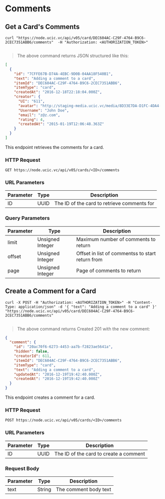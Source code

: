 # Comments 

## Get a Card's Comments

```shell
curl "https://node.ucic.vc/api/v05/card/DEC604AC-C29F-4764-B9C6-2CEC7351ABB6/comments"  -H "Authorization: <AUTHORIZATION_TOKEN>"
```
```javascript
```

> The above command returns JSON structured like this:

```json
[
  {
    "id": "7CFFE67B-D74A-4EBC-9D0B-04AA18F540B1",
    "text": "Adding a comment to a card",
    "itemId": "DEC604AC-C29F-4764-B9C6-2CEC7351ABB6",
    "itemType": "card",
    "createdAt": "2016-12-18T22:18:04.000Z",
    "creator": {
      "UI": "611",
      "avatar": "http://staging-media.ucic.vc/media/8D33E7DA-D1FC-4DA4-B787-987916062D6D/thumb.png",
      "Username": "John Doe",
      "email": "z@z.com",
      "rating": 4,
      "createdAt": "2015-01-19T12:06:48.363Z"
    }
  }
]
```

This endpoint retrieves the comments for a card.

### HTTP Request

`GET https://node.ucic.vc/api/v05/cards/<ID>/comments`

### URL Parameters

Parameter | Type | Description
--------- | ---- | -----------
ID | UUID | The ID of the card to retrieve comments for

### Query Parameters

Parameter | Type | Description
--------- | ---- | -----------
limit | Unsigned Integer | Maximum number of comments to return
offset | Unsigned Integer | Offset in list of commentss to start return from
page | Unsigned Integer | Page of comments to return


## Create a Comment for a Card

```shell
curl -X POST -H "Authorization: <AUTHORIZATION_TOKEN>" -H "Content-Type: application/json" -d '{ "text": "Adding a comment to a card" }' "https://node.ucic.vc/api/v05/card/DEC604AC-C29F-4764-B9C6-2CEC7351ABB6/comments"
```
```javascript
```

> The above command returns Created 201 with the new comment:

```json
{
  "comment": {
    "id": "20ac70f6-6273-4453-aa7b-f2823ae5641a",
    "hidden": false,
    "creatorId": 611,
    "itemId": "DEC604AC-C29F-4764-B9C6-2CEC7351ABB6",
    "itemType": "card",
    "text": "Adding a comment to a card",
    "updatedAt": "2016-12-19T19:42:40.000Z",
    "createdAt": "2016-12-19T19:42:40.000Z"
  }
}
```

This endpoint creates a comment for a card.

### HTTP Request

`POST https://node.ucic.vc/api/v05/cards/<ID>/comments`

### URL Parameters

Parameter | Type | Description
--------- | ---- | -----------
ID | UUID | The ID of the card to create a comment 

### Request Body

Parameter | Type | Description
--------- | ---- | -----------
text | String | The comment body text


